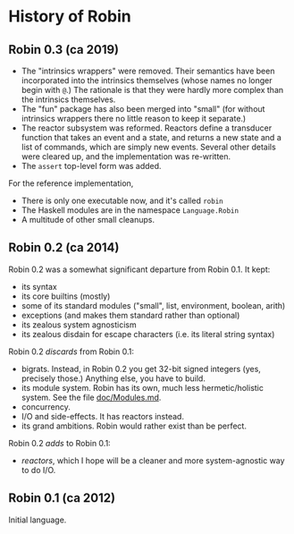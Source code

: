 History of Robin
================

Robin 0.3 (ca 2019)
---------

*   The "intrinsics wrappers" were removed.  Their semantics have been
    incorporated into the intrinsics themselves (whose names no longer
    begin with `@`.)  The rationale is that they were hardly more complex
    than the intrinsics themselves.
*   The "fun" package has also been merged into "small" (for without
    intrinsics wrappers there no little reason to keep it separate.)
*   The reactor subsystem was reformed.  Reactors define a transducer
    function that takes an event and a state, and returns a new state
    and a list of commands, which are simply new events.  Several other
    details were cleared up, and the implementation was re-written.
*   The `assert` top-level form was added.

For the reference implementation,

*   There is only one executable now, and it's called `robin`
*   The Haskell modules are in the namespace `Language.Robin`
*   A multitude of other small cleanups.

Robin 0.2 (ca 2014)
---------

Robin 0.2 was a somewhat significant departure from Robin 0.1.  It kept:

*   its syntax
*   its core builtins (mostly)
*   some of its standard modules ("small", list, environment, boolean, arith)
*   exceptions (and makes them standard rather than optional)
*   its zealous system agnosticism
*   its zealous disdain for escape characters (i.e. its literal string syntax)

Robin 0.2 *discards* from Robin 0.1:

*   bigrats.  Instead, in Robin 0.2 you get 32-bit signed integers (yes,
    precisely those.)  Anything else, you have to build.
*   its module system.  Robin has its own, much less hermetic/holistic
    system.  See the file [doc/Modules.md](doc/Modules.md).
*   concurrency.
*   I/O and side-effects.  It has reactors instead.
*   its grand ambitions.  Robin would rather exist than be perfect.

Robin 0.2 *adds* to Robin 0.1:

*   _reactors_, which I hope will be a cleaner and more system-agnostic
    way to do I/O.

Robin 0.1 (ca 2012)
---------

Initial language.
